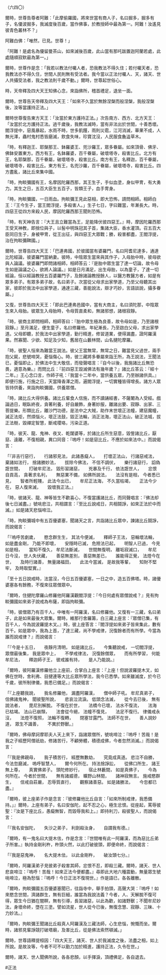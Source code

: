 （六四〇）

爾時，世尊告尊者阿難：「此摩偷羅國，將來世當有商人子，名曰掘多，掘多有子，名優波掘多，我滅度後百歲，當作佛事，於教授師中最為第一。阿難！汝遙見彼青色叢林不？」

阿難白佛：「唯然，已見。世尊！」

「阿難！是處名為優留曼茶山，如來滅後百歲，此山當有那吒跋置迦阿蘭若處，此處隨順寂默最為第一。」

爾時，世尊作是念：「我若以教法付囑人者，恐我教法不得久住；若付囑天者，恐我教法亦不得久住，世間人民則無有受法者。我今當以正法付囑人、天，諸天、世人共攝受法者，我之教法則千歲不動。」爾時，世尊起世俗心。

時，天帝釋及四大天王知佛心念，來詣佛所，稽首禮足，退坐一面。

爾時，世尊告天帝釋及四大天王：「如來不久當於無餘涅槃而般涅槃，我般涅槃後，汝等當護持正法。」

爾時世尊復告東方天王：「汝當於東方護持正法。」次告南方、西方、北方天王：「汝當於北方護持正法。過千歲後，我教法滅時，當有非法出於世間，十善悉壞。閻浮提中，惡風暴起，水雨不時，世多飢饉，雨則災雹，江河消滅，華果不成，人無光澤，蟲村鬼村悉皆磨滅，飲食失味，珍寶沈沒，人民服食麁澁草木。

「時，有釋迦王、耶槃那王、鉢羅婆王、兜沙羅王，眾多眷屬。如來頂骨、佛牙、佛鉢安置東方。西方有王，名鉢羅婆，百千眷屬，破壞塔寺，殺害比丘。北方有王，名耶槃那，百千眷屬，破壞塔寺，殺害比丘。南方有王，名釋迦，百千眷屬，破壞塔寺，殺害比丘。東方有王，名兜沙羅，百千眷屬，破壞塔寺，殺害比丘。四方盡亂，諸比丘來集中國。

「時，拘睒彌國有王，名摩因陀羅西那，其王生子，手似血塗，身似甲冑，有大勇力。其生之日，五百大臣生五百子，皆類王子，血手冑身。

「時，拘睒彌國，一日雨血。拘睒彌王見此惡相，即大恐怖，請問相師。相師白王：『王今生子，當王閻浮提，多殺害人。」生子七日，字曰難當，年漸長大。時，四惡王從四方來殺人民，摩因陀羅西那王聞則恐怖。

「時，有天神告言：『大王且立難當為王，足能降伏彼四惡王。』時，摩因陀羅西那王受天神教，即捨位與子，以髻中明珠冠其子首，集諸大臣，香水灌頂。召五百大臣同日生子，身被甲冑，從王出征，與四惡王大眾戰；勝，殺害都盡，王閻浮提，治在拘睒彌鞞國。」

爾時，世尊告四大天王：「巴連弗國，於彼國當有婆羅門，名曰阿耆尼達多，通達比陀經論，彼婆羅門當納妻。彼時，中陰眾生當來與其作子，入母胎中時，彼母欲與人論議。彼婆羅門即問諸相師，相師答云：『是胎中眾生當了達一切論，故令母生如是論議之心，欲將人論議。』如是日月滿足，出生母胎，以為童子，了達一切經論，恒以經論教授五百婆羅門子，及餘諸論教授餘人，以醫方教醫方者，如是有眾多弟子。有眾多弟子故，名曰弟子。次當從父母求出家學道，乃至父母聽其出家，彼即於我法中出家學道，通達三藏，善能說法，辯才巧妙，言語談說，攝多眷屬。」

又復，世尊告四大天王：「即此巴連弗邑國中，當有大商主，名曰須陀那，中陰眾生來入母胎。彼眾生入母胎時，令母質直柔和，無諸邪想，諸根寂靜。

「時，彼商主即問相師，相師答曰：『胎中眾生極為良善，故令母如是，乃至諸根寂靜。』至月滿足，便生童子，名曰修羅他。年紀漸長，乃至啟白父母，求出家學道。父母即聽，於我法中出家學道，勤行精進，修習道業，便得漏盡，證阿羅漢果。然寡聞、少欲、知足及少知，舊居在山藪林間，山名揵陀摩羅。

「時，彼聖人恒來為難當王說法。彼父王當無常，無常之日，難當見父過世，兩手抱父屍，悲號啼哭，憂惱傷心。時，彼三藏將多眷屬來詣王所，為王說法，王聞法已，憂惱即止，於佛法中生大敬信，而發聲唱言：『自今以後，我施諸比丘無恐畏，適意為樂。』而問比丘：『前四惡王毀滅佛法有幾年歲？』諸比丘答云：『經十二年。』王心念口言，作師子吼：『我當十二年中，當供養五眾，乃至辦諸供具。』即便行施，行施之日，天當降香澤之雨，遍閻浮提，一切實種皆得增長。諸方人眾皆持供養，來詣拘睒彌國，供養眾僧。

「時，諸比丘大得供養。諸比丘輩食人信施，而不讀誦經書，不薩闍為人受經。戲論過日，眠臥終夜，貪著利養，好自嚴飾，身著妙服，離諸出要、寂靜、出家、三菩提樂。形類比丘，離沙門功德，是法中之大賊，助作末世壞正法幢，建惡魔幢，滅正法炬，然煩惱火，壞正法鼓，毀正法輪，消正法海，壞正法山，破正法城，拔正法樹，毀禪定智慧，斷戒瓔珞，污染正道。

「時，彼天、龍、鬼神、夜叉、乾闥婆等，於諸比丘所生惡意，毀訾諸比丘，厭惡、遠離，不復相親，異口同音：『嗚呼！如是惡比丘，不應於如來法中。』而說偈言：

「『非吉行惡行，　　行諸邪見法，
此諸愚癡人，　　打壞正法山，
行諸惡戒法，　　棄諸如法行，
捨諸勝妙法，　　拔除今佛法，
不信不調伏，　　樂行諸惡行，
諂偽誑世間，　　打破牟尼法，
毀形習諸惡，　　兇暴及千行，
依法誑世人，　　忿恨自貢高，
貪著求名利，　　無惡業不備，
如佛所說法，　　法沒有是相，
今者悉已見，　　智者所輕賤，
此法今出已，　　牟尼正法海，
不久當枯竭，　　正法今少在，
惡人復來滅，　　毀壞我正法。』

「時，彼諸天、龍、神等皆生不歡喜心，不復當護諸比丘，而同聲唱言：『佛法却後七日滅盡。』號咷悲泣，共相謂言：『至比丘說戒日，共相鬪諍，如來正法於中而滅。』如是諸天悲惱啼泣。

「時，拘睒彌城中有五百優婆塞，聞諸天之言，共詣諸比丘眾中，諫諸比丘鬪諍，而說偈言：

「『嗚呼苦劇歲，　　愍念群生生，
其法今便滅，　　釋師子王法，
惡輪壞法輪，　　如是盡金剛，
乃能不即壞，　　安隱時已滅，
危險法已起，　　明智人已過，
今見如是相，　　當知不復久，
牟尼法斷滅，　　世間無復明，
離垢寂滅口，　　牟尼日今沒，
世人失伏藏，　　善惡無差別，
善惡無差已，　　誰能得正覺，
法燈今在世，　　及時行諸善，
無量諸福田，　　此法今當滅，
是故我等輩，　　知財不堅牢，
及時取堅實。』

「至十五日說戒時，法當沒，今日五百優婆塞，一日之中，造五百佛塔。時，諸優婆塞各有餘務，不復來往眾僧眾中。

「爾時，住揵陀摩羅山修羅他阿羅漢觀閻浮提：『今日何處有眾僧說戒？』見有拘睒彌國如來弟子說戒為布薩，即詣拘睒彌。

「時，彼僧眾乃有百千人，中唯有一阿羅漢，名曰修羅他。又復有一三藏，名曰弟子，此是如來最後大眾集。爾時，維那行舍羅籌，白三藏上座言：『眾僧已集，有百千人，今為說波羅提木叉。』時，彼上座答言：『閻浮提如來弟子皆來集此，數有百千。如是眾中，我為上首，了達三藏，尚不學戒律，況復餘者而有所學。今當為誰而說戒律？』而說偈言：

「『今是十五日，　　夜靜月清明，
如是諸比丘，　　今集聽說戒，
一切閻浮提，　　眾僧最後集，
我是眾中上，　　不學戒律法，
況復餘僧眾，　　而有所學習，
何能牟尼法，　　釋迦師子王，
彼戒誰有持，　　是人乃能說。』

「爾時，彼阿羅漢修羅他立上座前，合掌白上座言：『上座！但說波羅提木叉，如佛在世時，舍利弗、目揵連等大比丘眾所學法，我今已悉學。如來雖滅度，於今已千歲，彼所制律儀，我悉已備足。』而說偈言：

「『上座聽我說，　　我名修羅他，
漏盡阿羅漢，　　僧中師子吼。
牟尼真弟子，　　信佛諸鬼神，
聞彼聖所說，　　悲哀泣流淚。
低頭念法滅，　　從今去已後，
無有說法者，　　毘尼別解脫。
不復在於世，　　法橋今已壞，
法水不復流，　　法海已枯竭。
法山已崩頹，　　法會從今絕，
法幢不復見，　　法足不復行。
律儀戒永沒，　　法燈不復照，
法輪不復轉，　　閉塞甘露門。
法師不在世，　　善人說妙道，
眾生不識善，　　不異於野獸。』

「爾時，佛母摩訶摩耶夫人天上來下，詣諸眾僧所，號咷啼泣：『嗚呼！苦哉！是我之子經歷阿僧祇劫，修諸苦行，不顧勞體，積德成佛，今者忽然消滅。』而說偈言：

「『我是佛親母，　　我子積苦行，
經歷無數劫，　　究竟成真道。
悲泣不自勝，　　今法忽磨滅，
嗚呼智慧人，　　爾今何所在。
持法捨諍訟，　　從佛口所生，
諸王無上尊，　　真實佛弟子。
頭陀修妙行，　　宿止林藪間，
如是真佛子，　　今為何所在。
今者於世間，　　無有諸威德，
曠野山林間，　　諸神寂無言。
施戒愍群生，　　信戒自莊嚴，
忍辱質直行，　　觀察諸善惡。
如是諸勝法，　　今忽都已盡。』

「爾時，彼上座弟子作是念言：『彼修羅他比丘自言：「如來所制戒律，我悉備持。」』爾時，上座有弟子，名曰安伽陀，起不忍之心，極生忿恨。從座起，罵辱彼聖：『汝是下座比丘，愚癡無智，而毀辱我和上。』即持利刀，殺彼聖人，而說偈言：

「『我名安伽陀，　　失沙之弟子，
利劍殺汝身，　　自謂我有德。』

「爾時，有一鬼名曰大提木佉，作是念言：『世間唯有此一阿羅漢，而為惡比丘弟子所害。』執持金剛利杵，杵頭火然，以此打破彼頭，即便命終，而說偈言：

「『我是惡鬼神，　　名大提木佉，
以此金剛杵，　　破汝頭七分。』

「爾時，阿羅漢弟子見彼弟子殺害其師，忿恨不忍，即殺三藏。爾時，諸天、世人悲哀啼泣：『嗚呼！苦哉！如來正法今便都盡。』尋即此大地六種震動，無量眾生號咷啼泣，極為愁惱：『嗚呼！今日正法不復現世。』作是語已，各各離散。

「爾時，拘睒彌國五百優婆塞聞已，往詣寺中，舉手拍頭，高聲大哭：『嗚呼！如來愍念世間，濟諸群生，無有巨細，誰當為我說法義？今者，人、天解脫不復可得，眾生今日猶在闇瞑，無有引導，長習諸惡，以此為歡，如諸野獸；不聞牟尼妙法，身壞命終，墮在三塗。譬如流星，世人從今已後，無復念慧、寂靜、三昧、十力妙法。』

「爾時，拘睒彌王聞諸比丘殺真人阿羅漢及三藏法師，心生悲惱，惋慨而坐。爾時，諸邪見輩諍競打破塔廟，及害比丘，從是佛法索然頓滅。」

爾時，世尊語釋提桓因：「四大天王，諸天、世人於我滅度之後，法盡之相，如上所說。是故汝等，今者不可不以勤力加於精進，護持正法，久令在世。」

爾時，諸天、世人聞佛所說，各各悲顏，以手揮淚，頂禮佛足，各自退去。




















#正法
